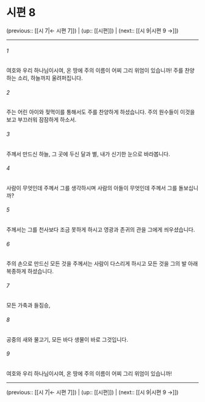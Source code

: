 # 시편 8

(previous:: [[시 7|← 시편 7]]) | (up:: [[시편]]) | (next:: [[시 9|시편 9 →]])

***




###### 1 

여호와 우리 하나님이시여, 온 땅에 주의 이름이 어찌 그리 위엄이 있습니까! 주를 찬양하는 소리, 하늘까지 울려퍼집니다. 



###### 2 

주는 어린 아이와 젖먹이를 통해서도 주를 찬양하게 하셨습니다. 주의 원수들이 이것을 보고 부끄러워 잠잠하게 하소서. 



###### 3 

주께서 만드신 하늘, 그 곳에 두신 달과 별, 내가 신기한 눈으로 바라봅니다. 



###### 4 

사람이 무엇인데 주께서 그를 생각하시며 사람의 아들이 무엇인데 주께서 그를 돌보십니까? 



###### 5 

주께서는 그를 천사보다 조금 못하게 하시고 영광과 존귀의 관을 그에게 씌우셨습니다. 



###### 6 

주의 손으로 만드신 모든 것을 주께서는 사람이 다스리게 하시고 모든 것을 그의 발 아래 복종하게 하셨습니다. 



###### 7 

모든 가축과 들짐승, 



###### 8 

공중의 새와 물고기, 모든 바다 생물이 바로 그것입니다. 



###### 9 

여호와 우리 하나님이시여, 온 땅에 주의 이름이 어찌 그리 위엄이 있습니까!

***

(previous:: [[시 7|← 시편 7]]) | (up:: [[시편]]) | (next:: [[시 9|시편 9 →]])
